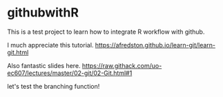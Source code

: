 # githubwithR

This is a test project to learn how to integrate R workflow with github.

I much appreciate this tutorial.
https://afredston.github.io/learn-git/learn-git.html

Also fantastic slides here.
https://raw.githack.com/uo-ec607/lectures/master/02-git/02-Git.html#1


let's test the branching function!